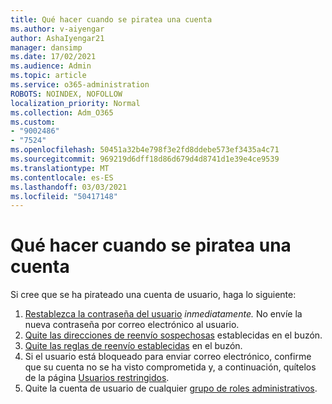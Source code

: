 ```yaml
---
title: Qué hacer cuando se piratea una cuenta
ms.author: v-aiyengar
author: AshaIyengar21
manager: dansimp
ms.date: 17/02/2021
ms.audience: Admin
ms.topic: article
ms.service: o365-administration
ROBOTS: NOINDEX, NOFOLLOW
localization_priority: Normal
ms.collection: Adm_O365
ms.custom:
- "9002486"
- "7524"
ms.openlocfilehash: 50451a32b4e798f3e2fd8ddebe573ef3435a4c71
ms.sourcegitcommit: 969219d6dff18d86d679d4d8741d1e39e4ce9539
ms.translationtype: MT
ms.contentlocale: es-ES
ms.lasthandoff: 03/03/2021
ms.locfileid: "50417148"
---
```

# <a name="what-to-do-when-an-account-is-hacked"></a>Qué hacer cuando se piratea una cuenta

Si cree que se ha pirateado una cuenta de usuario, haga lo siguiente:

1. [Restablezca la contraseña del usuario](https://go.microsoft.com/fwlink/?linkid=2103704) *inmediatamente.* No envíe la nueva contraseña por correo electrónico al usuario.
1. [Quite las direcciones de reenvío sospechosas](https://go.microsoft.com/fwlink/?linkid=2103705) establecidas en el buzón.
1. [Quite las reglas de reenvío establecidas](https://go.microsoft.com/fwlink/?linkid=2103706) en el buzón.
1. Si el usuario está bloqueado para enviar correo electrónico, confirme que su cuenta no se ha visto comprometida y, a continuación, quítelos de la página [Usuarios restringidos](https://go.microsoft.com/fwlink/?linkid=2103706).
1. Quite la cuenta de usuario de cualquier [grupo de roles administrativos](https://go.microsoft.com/fwlink/?linkid=2092294).